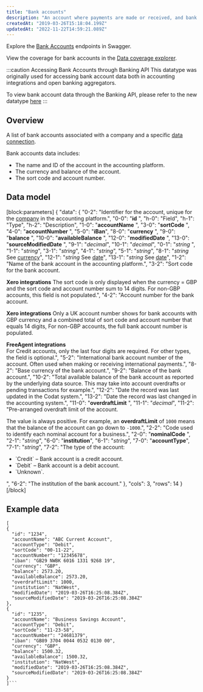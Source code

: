 ```yaml
---
title: "Bank accounts"
description: "An account where payments are made or received, and bank transactions are recorded"
createdAt: "2019-03-26T15:18:04.199Z"
updatedAt: "2022-11-22T14:59:21.089Z"
---
```


Explore the <a className="external" href="https://api.codat.io/swagger/index.html#/BankAccounts/get_companies__companyId__connections__connectionId__data_bankAccounts" target="_blank">Bank Accounts</a> endpoints in Swagger.

View the coverage for bank accounts in the <a className="external" href="https://knowledge.codat.io/supported-features/accounting?view=tab-by-data-type&dataType=bankAccounts" target="_blank">Data coverage explorer</a>.

:::caution Accessing Bank Accounts through Banking API
This datatype was originally used for accessing bank account data both in accounting integrations and open banking aggregators.

To view bank account data through the Banking API, please refer to the new datatype [here](https://docs.codat.io/docs/data-model-banking-banking-accounts)
:::

## Overview

A list of bank accounts associated with a company and a specific [data connection](https://api.codat.io/swagger/index.html#/Connection/get_companies__companyId__connections__connectionId_).

Bank accounts data includes:

- The name and ID of the account in the accounting platform.
- The currency and balance of the account.
- The sort code and account number.

## Data model

[block:parameters]
{
"data": {
"0-2": "Identifier for the account, unique for the [company](https://docs.codat.io/docs/datamodel-accounting-company) in the accounting platform.",
"0-0": "**id** ",
"h-0": "Field",
"h-1": "Type",
"h-2": "Description",
"1-0": "**accountName** ",
"3-0": "**sortCode** ",
"4-0": "**accountNumber** ",
"5-0": "**iBan**",
"8-0": "**currency** ",
"9-0": "**balance** ",
"10-0": "**availableBalance** ",
"12-0": "**modifiedDate** ",
"13-0": "**sourceModifiedDate** ",
"9-1": "_decimal_",
"10-1": "_decimal_",
"0-1": "_string_ ",
"1-1": "_string_",
"3-1": "_string_",
"4-1": "_string_",
"5-1": "_string_",
"8-1": "_string_
See [currency](https://docs.codat.io/docs/datamodel-shared-currency)",
"12-1": "_string_
See [date](https://docs.codat.io/docs/datamodel-shared-date)",
"13-1": "_string_
See [date](https://docs.codat.io/docs/datamodel-shared-date)",
"1-2": "Name of the bank account in the accounting platform.",
"3-2": "Sort code for the bank account.

**Xero integrations**
The sort code is only displayed when the currency = GBP and the sort code and account number sum to 14 digits. For non-GBP accounts, this field is not populated.",
"4-2": "Account number for the bank account.

**Xero integrations**
Only a UK account number shows for bank accounts with GBP currency and a combined total of sort code and account number that equals 14 digits, For non-GBP accounts, the full bank account number is populated.

**FreeAgent integrations**  
For Credit accounts, only the last four digits are required. For other types, the field is optional.",
"5-2": "International bank account number of the account. Often used when making or receiving international payments.",
"8-2": "Base currency of the bank account.",
"9-2": "Balance of the bank account.",
"10-2": "Total available balance of the bank account as reported by the underlying data source. This may take into account overdrafts or pending transactions for example.",
"12-2": "Date the record was last updated in the Codat system.",
"13-2": "Date the record was last changed in the accounting system.",
"11-0": "**overdraftLimit** ",
"11-1": "_decimal_",
"11-2": "Pre-arranged overdraft limit of the account.

The value is always positive. For example, an **overdraftLimit** of `1000` means that the balance of the account can go down to `-1000`.",
"2-2": "Code used to identify each nominal account for a business.",
"2-0": "**nominalCode** ",
"2-1": "_string_",
"6-0": "**institution**",
"6-1": "_string_",
"7-0": "**accountType**",
"7-1": "_string_",
"7-2": "The type of the account:

<ul>
  <li>`Credit` – Bank account is a credit account.</li>
  <li>`Debit` – Bank account is a debit account.</li>
  <li>`Unknown`.</li>
</ul>
", "6-2": "The institution of the bank account." }, "cols": 3, "rows": 14 }
[/block]

## Example data

````
[
{
  "id": "1234",
  "accountName": "ABC Current Account",
  "accountType": "Debit",
  "sortCode": "00-11-22",
  "accountNumber": "12345678",
  "iban": "GB29 NWBK 6016 1331 9268 19",
  "currency": "GBP",
  "balance": 2573.20,
  "availableBalance": 2573.20,
  "overdraftLimit": 1000,
  "institution": "NatWest",
  "modifiedDate": "2019-03-26T16:25:08.384Z",
  "sourceModifiedDate": "2019-03-26T16:25:08.384Z"
},
{
  "id": "1235",
  "accountName": "Business Savings Account",
  "accountType": "Debit",
  "sortCode": "11-23-58",
  "accountNumber": "24681379",
  "iban": "GB89 3704 0044 0532 0130 00",
  "currency": "GBP",
  "balance": 1500.32,
  "availableBalance": 1500.32,
  "institution": "NatWest",
  "modifiedDate": "2019-03-26T16:25:08.384Z",
  "sourceModifiedDate": "2019-03-26T16:25:08.384Z"
}
]```
````
